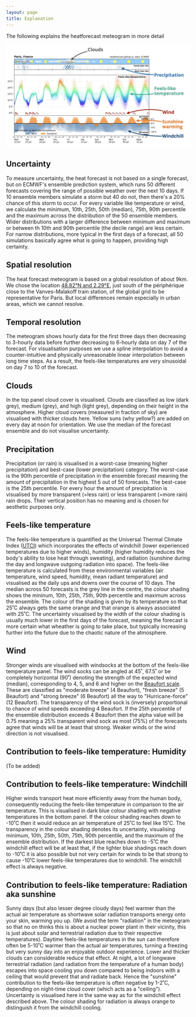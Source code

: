 ```yaml
---
layout: page
title: Explanation
---
```


The following explains the heatforecast meteogram in more detail

![Heatforecast meteogram explained](images/explanation.jpg)

## Uncertainty

To measure uncertainty, the heat forecast is not based on a single forecast,
but on ECMWF's ensemble prediction system, which runs 50 different forecasts
covering the range of possible weather over the next 10 days. If 10 ensemble
members simulate a storm but 40 do not, then there's a 20% chance of this
storm to occur. For every variable like temperature or wind, we calculate
the minimum, 10th, 25th, 50th (median), 75th, 90th percentile and the maximum
across the distribution of the 50 ensemble members. Wider distributions
with a larger difference between minimum and maximum or between th 10th
and 90th percentile (the decile range) are less certain. For narrow
distributions, more typical in the first days of a forecast,
all 50 simulations basically agree what is going to happen, providing
high certainty.

## Spatial resolution

The heat forecast meteogram is based on a global resolution of about
9km. We chose the location [48.82°N and 2.29°E](https://maps.app.goo.gl/pzkHqZnJNyrXKydS6),
just south of the périphérique close to the Vanves-Malakoff train station,
of the global grid to be representative for Paris. But local differences
remain especially in urban areas, which we cannot resolve.

## Temporal resolution

The meteogram shows hourly data for the first three days then decreasing to
3-hourly data before further decreasing to 6-hourly data on day 7 of the
forecast. For visualisation purposes we use a spline interpolation to avoid
a counter-intuitive and physically unreasonable linear interpolation
between long time steps. As a result, the feels-like temperatures are
very sinusoidal on day 7 to 10 of the forecast.

## Clouds

In the top panel cloud cover is visualised. Clouds are classified as
low (dark grey), medium (grey), and high (light grey), depending on their height
in the atmosphere. Higher cloud covers (measured in fraction of sky) are visualised
with thicker clouds here. Yellow suns (why yellow?) are added on every day at noon
for orientation. We use the median of the forecast ensemble and do not visualise
uncertainty.

## Precipitation

Precipitation (or rain) is visualised in a worst-case (meaning higher precipitation)
and best-case (lower precipitation) category. The worst-case is the 90th percentile
of precipitation in the ensemble forecast meaning the amount of precipitation
in the highest 5 out of 50 forecasts. The best-case is the 25th percentile.
For every hour the amount of precipitation is visualised by more transparent (=less rain)
or less transparent (=more rain) rain drops. Their vertical position has no meaning
and is chosen for aesthetic purposes only. 

## Feels-like temperature

The feels-like temperature is quantified as the Universal Thermal Climate Index
([UTCI](https://utci.org/)) which incorporates the effects of windchill
(lower experienced temperatures due to higher winds),
humidity (higher humidity reduces the body's ability to lose heat through sweating),
and radiation (sunshine during the day and longwave outgoing radiation into space).
The feels-like temperature is calculated from these environmental variables
(air temperature, wind speed, humidity, mean radiant temperature) and visualised
as the daily ups and downs over the course of 10 days. The median across 50
forecasts is the grey line in the centre, the colour shading shows the mininum,
10th, 25th, 75th, 90th percentile and maximum across the ensemble. The colour
of the shading is given by its temperature so that 25˚C always gets the same
orange and that orange is always associated with 25˚C. The uncertainty visualised
by the width of the colour shading is usually much lower in the first days
of the forecast, meaning the forecast is more certain what wheather is going to
take place, but typically increasing further into the future due to the chaotic
nature of the atmosphere.

## Wind

Stronger winds are visualised with windsocks at the bottom of the feels-like
temperature panel. The wind socks can be angled at 45˚, 67.5˚ or be 
completely horizontal (90˚) denoting the strength of the expected wind (median),
corresponding to 4, 5, and 6 and higher on the
[Beaufort scale](https://en.wikipedia.org/wiki/Beaufort_scale).
These are classified as "moderate breeze" (4 Beaufort), "fresh breeze" (5 Beaufort)
and "strong breeze" (6 Beaufort) all the way to "Hurricane-force" (12 Beaufort).
The transparency of the wind sock is (inversely) proportional to chance of wind speeds
exceeding 4 Beaufort. If the 25th percentile of the ensemble distribution
exceeds 4 Beaufort then the alpha value will be 0.75 meaning a 25% transparent
wind sock as most (75%) of the forecasts agree that winds will be at least that strong.
Weaker winds or the wind direction is not visualised.

## Contribution to feels-like temperature: Humidity

(To be added)

## Contribution to feels-like temperature: Windchill

Higher winds transport heat more efficiently away from the human body, consequently
reducing the feels-like temperature in comparison to the air temperature. This
is visualised in dark blue colour shading with negative temperatures in the bottom
panel. If the colour shading reaches down to -10˚C then it would reduce an
air temperature of 25˚C to feel like 15˚C. The transparency in the colour shading
denotes its uncertainty, visualising minimum, 10th, 25th, 50th, 75th, 90th percentile,
and the maximum of the ensemble distribution. If the darkest blue reaches down
to -5˚C the windchill effect will be at least that, if the lighter blue shadings
reach down to -10˚C it is also possible but not very certain for winds to be that strong
to cause -10˚C lower feels-like temperatures due to windchill.
The windchill effect is always negative.

## Contribution to feels-like temperature: Radiation aka sunshine

Sunny days (but also lesser degree cloudy days) feel warmer than the actual
air temperature as shortwave solar radiation transports energy onto your skin,
warming you up. (We avoid the term "radiation" in the meteogram so that no
on thinks this is about a nuclear power plant in their vicinity, this is just
about solar and terrestrial radiation due to their respective temperatures).
Daytime feels-like temperatures in the sun can therefore often
be 5-10˚C warmer than the actual air temperatures, turning a freezing but
very sunny day into an enjoyable outdoor experience. Lower and thicker
clouds can considerable reduce that effect. At night, a lot of longwave
terrestrial radiation (and radiation from the temperature of a human body)
escapes into space cooling you down compared to being indoors with a ceiling
that would prevent that and radiate back. Hence the "sunshine" contribution
to the feels-like temperature is often negative by 1-2˚C, depending on
night-time cloud cover (which acts as a "ceiling").
Uncertainty is visualised here in the same way as for the windchill
effect described above. The colour shading for radiation is always orange to
distinguish it from the windchill cooling.